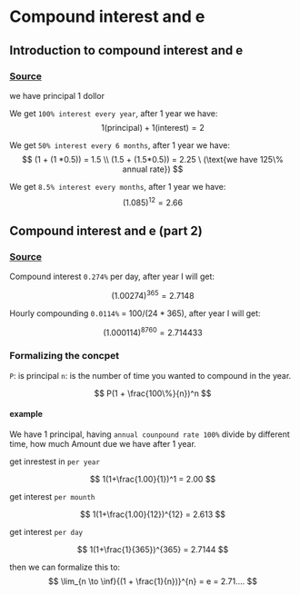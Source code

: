 # Compound interest and e

## Introduction to compound interest and e

### [Source](https://www.youtube.com/watch?v=qEB6y4DklNY&ab_channel=KhanAcademy)

we have principal 1 dollor

We get `100% interest every year`, after 1 year we have:
$$
1 \text{(principal)} + 1 \text{(interest)} = 2
$$

We get `50% interest every 6 months`, after 1 year we have:
$$
(1 + (1 *0.5)) = 1.5 \\
(1.5 + (1.5*0.5)) = 2.25 \ (\text{we have 125\% annual rate})
$$

We get `8.5% interest every months`, after 1 year we have:
$$
(1.085)^{12} = 2.66
$$

## Compound interest and e (part 2)

### [Source](https://www.youtube.com/watch?v=dzMvqJMLy9c&t=20s&ab_channel=KhanAcademy)

Compound interest `0.274%` per day, after year I will get:

$$
(1.00274)^{365} = 2.7148
$$

Hourly compounding `0.0114%` = $100/(24*365)$, after year I will get:

$$
(1.000114)^{8760} = 2.714433
$$

### Formalizing the concpet

`P`: is principal
`n`: is the number of time you wanted to compound in the year.

$$
P(1 + \frac{100\%}{n})^n
$$

#### example

We have 1 principal, having `annual counpound rate 100%` divide by different time, how much Amount due we have after 1 year.

get inrestest in `per year`

$$
1(1+\frac{1.00}{1})^1 = 2.00
$$

get interest `per mounth`

$$
1(1+\frac{1.00}{12})^{12} = 2.613
$$

get interest `per day`

$$
1(1+\frac{1}{365})^{365} = 2.7144
$$

then we can formalize this to:
$$
\lim_{n \to \inf}{(1 + \frac{1}{n})}^{n} = e = 2.71....
$$
